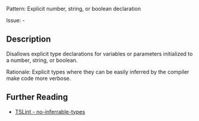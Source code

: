Pattern: Explicit number, string, or boolean declaration

Issue: -

## Description

Disallows explicit type declarations for variables or parameters initialized to a number, string, or boolean.  
  
Rationale: Explicit types where they can be easily inferred by the compiler make code more verbose.

## Further Reading

* [TSLint - no-inferrable-types](https://palantir.github.io/tslint/rules/no-inferrable-types)